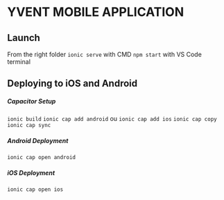# YVENT MOBILE APPLICATION


## Launch

From the right folder
```ionic serve``` with CMD
```npm start``` with VS Code terminal


## Deploying to iOS and Android

##### Capacitor Setup
```ionic build```
```ionic cap add android``` ou ```ionic cap add ios``` 
```ionic cap copy```
```ionic cap sync```

##### Android Deployment
```ionic cap open android```

##### iOS Deployment
```ionic cap open ios```

